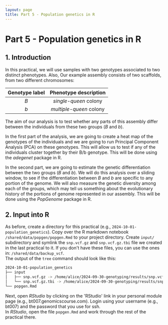 ```yaml
---
layout: page
title: Part 5 - Population genetics in R
---
```


<!-- Updated by Alexis Gkantiragas, 2023 -->

# Part 5 - Population genetics in R

## 1. Introduction

In this practical, we will use samples with two genotypes associated to two 
distinct phenotypes. Also, Our example assembly consists of two scaffolds, 
from two different chromosomes:

| Genotype label |  Phenotype description  |
| :------------: | :---------------------: |
|      *B*       |  *single-queen* colony  |
|      *b*       | *multiple-queen* colony |


The aim of our analysis is to test whether any parts of this assembly differ 
between the individuals from these two groups (*B* and *b*).

In the first part of the analysis, we are going to create a heat map of the 
genotypes of the individuals and we are going to run Principal Component 
Analysis (PCA) on these genotypes. This will allow us to test if any of the 
individuals cluster together by their B/b genotype. This will be done using 
the *adegenet* package in R.

In the second part, we are going to estimate the genetic differentiation between
the two groups (*B* and *b*). We will do this analysis over a sliding window,
to see if the differentiation between *B* and *b* are specific to any portion of
the genome. We will also measure the genetic diversity among each of the groups,
which may tell us something about the evolutionary history of the portions of
genome represented in our assembly. This will be done using the *PopGenome* 
package in R.

## 2. Input into R

As before, create a directory for this practical (e.g.,
`2024-10-01-population_genetics`). Copy over the R markdown notebook
`/shared/data/popgen/popgen.Rmd` to your project directory. Create `input/` 
subdirectory and symlink the `snp.vcf.gz` and `snp.vcf.gz.tbi` file we created
in the last practical to it. If you don't have these files, you can use the
ones in: `/shared/data/backup_vcf`.  
The output of the `tree` command should look like this:

```bash
2024-10-01-population_genetics
├── input
│   ├── snp.vcf.gz -> /home/alice/2024-09-30-genotyping/results/snp.vcf.gz
│   └── snp.vcf.gz.tbi -> /home/alice/2024-09-30-genotyping/results/snp.vcf.gz.tbi
└── popgen.Rmd
```

Next, open *RStudio* by clicking on the 'RStudio' link in your personal module
page (e.g., bt007.genomicscourse.com). Login using your username (e.g., bt007)
and the password that you use for ssh.  
In *RStudio*, open the file `popgen.Rmd` and work through the rest of the
practical there.
